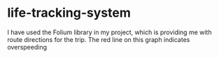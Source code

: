 # life-tracking-system
I have used the Folium library in my project, which is providing me with route directions for the trip. The red line on this graph indicates overspeeding
